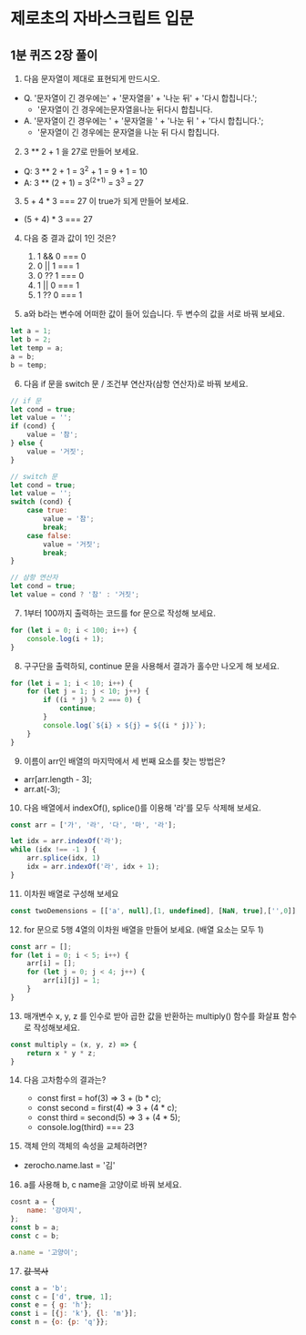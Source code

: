 # 제로초의 자바스크립트 입문
## 1분 퀴즈 2장 풀이

1. 다음 문자열이 제대로 표현되게 만드시오.
- Q. '문자열이 긴 경우에는' + '문자열을' + '나눈 뒤' + '다시 합칩니다.';
    - '문자열이 긴 경우에는문자열을나눈 뒤다시 합칩니다.
- A. '문자열이 긴 경우에는 ' + '문자열을 ' + '나눈 뒤 ' + '다시 합칩니다.';
    - '문자열이 긴 경우에는 문자열을 나눈 뒤 다시 합칩니다.

2. 3 ** 2 + 1 을 27로 만들어 보세요.
- Q: 3 ** 2 + 1 = 3<sup>2</sup> + 1 = 9 + 1 = 10
- A: 3 ** (2 + 1) = 3<sup>(2+1)</sup> = 3<sup>3</sup> = 27

3. 5 + 4 * 3 === 27 이 true가 되게 만들어 보세요.
- (5 + 4) * 3 === 27

4. 다음 중 결과 값이 1인 것은?
    1. 1 && 0 === 0
    2. 0 || 1 === 1
    3. 0 ?? 1 === 0
    4. 1 || 0 === 1
    5. 1 ?? 0 === 1

5. a와 b라는 변수에 어떠한 값이 들어 있습니다. 두 변수의 값을 서로 바꿔 보세요.
```javascript
let a = 1;
let b = 2;
let temp = a;
a = b;
b = temp;
```

6. 다음 if 문을 switch 문 / 조건부 연산자(삼항 연산자)로 바꿔 보세요.
```javascript
// if 문
let cond = true;
let value = '';
if (cond) {
    value = '참';
} else {
    value = '거짓';
}
```
```javascript
// switch 문
let cond = true;
let value = '';
switch (cond) {
    case true:
        value = '참';
        break;
    case false:
        value = '거짓';
        break;
}
```
```javascript
// 삼항 연산자
let cond = true;
let value = cond ? '참' : '거짓';
```

7. 1부터 100까지 출력하는 코드를 for 문으로 작성해 보세요.
```javascript
for (let i = 0; i < 100; i++) {
    console.log(i + 1);
}
```

8. 구구단을 출력하되, continue 문을 사용해서 결과가 홀수만 나오게 해 보세요.
```javascript
for (let i = 1; i < 10; i++) {
    for (let j = 1; j < 10; j++) {
        if ((i * j) % 2 === 0) {
            continue;
        }
        console.log(`${i} ✕ ${j} = ${(i * j)}`);
    }
}
```

9. 이름이 arr인 배열의 마지막에서 세 번째 요소를 찾는 방법은?
- arr[arr.length - 3];
- arr.at(-3);

10. 다음 배열에서 indexOf(), splice()를 이용해 '라'를 모두 삭제해 보세요.
```javascript
const arr = ['가', '라', '다', '마', '라'];

let idx = arr.indexOf('라');
while (idx !== -1 ) {
    arr.splice(idx, 1)
    idx = arr.indexOf('라', idx + 1);
}
```

11. 이차원 배열로 구성해 보세요
```javascript
const twoDemensions = [['a', null],[1, undefined], [NaN, true],['',0]];
```

12. for 문으로 5행 4열의 이차원 배열을 만들어 보세요. (배열 요소는 모두 1)
```javascript
const arr = [];
for (let i = 0; i < 5; i++) {
    arr[i] = [];
    for (let j = 0; j < 4; j++) {
        arr[i][j] = 1;
    }
}
```

13. 매개변수 x, y, z 를 인수로 받아 곱한 값을 반환하는 multiply() 함수를 화살표 함수로 작성해보세요.
```javascript
const multiply = (x, y, z) => {
    return x * y * z;
}
```

14. 다음 고차함수의 결과는?
    - const first = hof(3) => 3 + (b * c);
    - const second = first(4) => 3 + (4 * c); 
    - const third = second(5) => 3 + (4 * 5);
    - console.log(third) === 23

15. 객체 안의 객체의 속성을 교체하려면?
- zerocho.name.last = '김'

16. a를 사용해 b, c name을 고양이로 바꿔 보세요.
```javascript
cosnt a = {
    name: '강아지',
};
const b = a;
const c = b;

a.name = '고양이';
```

17. ~~값 복사~~
```javascript
const a = 'b';
const c = ['d', true, 1];
const e = { g: 'h'};
const i = [{j: 'k'}, {l: 'm'}];
const n = {o: {p: 'q'}};
```